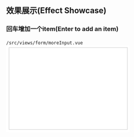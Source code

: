 ## 效果展示(Effect Showcase)

### 回车增加一个item(Enter to add an item)
`/src/views/form/moreInput.vue`
![moreInput.vue](/src/assets/img/form/moreInput.gif "moreInput.vue")